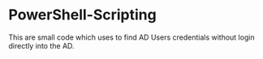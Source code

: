 # PowerShell-Scripting
This are small code which uses to find AD Users credentials without login directly into the AD.
